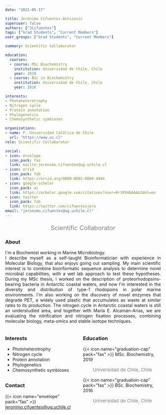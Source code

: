 ```yaml
---
date: "2021-05-17"

title: Jerónimo Cifuentes-Anticevic
superuser: false
authors: ["JCifuentes"]
tags: ["Grad Students", "Current Members"]
user_groups: ["Grad Students", "Current Members"]

summary: Scientific Collaborator

education:
  courses:
  - course: MSc Biochemistry  
    institution: Universidad de Chile, Chile 
    year: 2019
  - course: BSc in Biochemistry 
    institution: Universidad de Chile, Chile
    year: 2016

interests:
- Photoheterotrophy
- Nitrogen cycle
- Protein annotation 
- Phylogenetics
- Chemosynthetic symbioses

organizations:
- name: P. Universidad Católica de Chile
  url: "https://www.uc.cl"
role: Scientific Collaborator

social:
- icon: envelope
  icon_pack: fas
  link: mailto:jeronimo.cifuentes@ug.uchile.cl
- icon: orcid
  icon_pack: fab
  link: https://orcid.org/0000-0002-8099-4994
- icon: google-scholar
  icon_pack: ai
  link: https://scholar.google.com/citations?user=Rr1RVHEAAAAJ&hl=en
- icon: twitter
  icon_pack: fab
  link: https://twitter.com/cifuentesjero
email: "jeronimo.cifuentes@ug.uchile.cl"
---
```


<p style="color:grey; font-size:20px; text-align:center;"> Scientific Collaborator </p>

<div style="text-align:justify;">

<h3> About </h3>

I'm a Biochemist working in Marine Microbiology.  <br>
I describe myself as a self-taught Bioinformatician with experience in Molecular Biology, that also enjoys going out sampling. My main scientific interest is to combine bioinformatic sequence analysis to determine novel microbial capabilities, with a wet lab approach to test these hypotheses. During my MSc thesis, I worked on the description of proteorhodopsins-bearing bacteria in Antarctic coastal waters, and now I'm interested in the diversity and distribution of type-1 rhodopsins in polar marine environments. I'm also working on the discovery of novel enzymes that degrade PET, a widely used plastic that accumulates as waste at similar rates to its production. The nitrogen cycle in Antarctic coastal waters is still an understudied area, and together with María E. Alcamán-Arias, we are evaluating the nitrification and nitrogen fixation processes, combining molecular biology, meta-omics and stable isotope techniques. <br>

</div>

<style>
.column-left{
  float: left;
  width: 50%;
  text-align: left;
}
.column-right{
  float: right;
  width: 50%;
  text-align: left;
}
</style>

<div class="column-left">

<h3> Interests </h3>

- Photoheterotrophy
- Nitrogen cycle
- Protein annotation 
- Phylogenetics
- Chemosynthetic symbioses
<br><br>
</div>

<div class="column-right">

<h3> Education </h3>
{{< icon name="graduation-cap" pack="fas" >}} MSc. Biochemistry, 2019
<p style="color:grey; font-size:15px; padding-left:32px;"> Universidad de Chile, Chile </p>
{{< icon name="graduation-cap" pack="fas" >}} BSc. Biochemistry, 2016
<p style="color:grey; font-size:15px; padding-left:32px;"> Universidad de Chile, Chile </p>
<br><br>
</div>

<h3> Contact </h3>

{{< icon name="envelope" pack="fas" >}} jeronimo.cifuentes@ug.uchile.cl<br>
<a href="mailto:jeronimo.cifuentes@ug.uchile.cl"><i class="fas fa-envelope"></i></a> &nbsp;
<a href="https://orcid.org/0000-0002-8099-4994"><i class="fab fa-orcid"></i></a> &nbsp;
<a href="https://scholar.google.com/citations?user=Rr1RVHEAAAAJ&hl=en"><i class="ai ai-google-scholar-square ai"></i></a> &nbsp;
<a href="https://twitter.com/cifuentesjero"><i class="fab fa-twitter"></i></a> <br>
